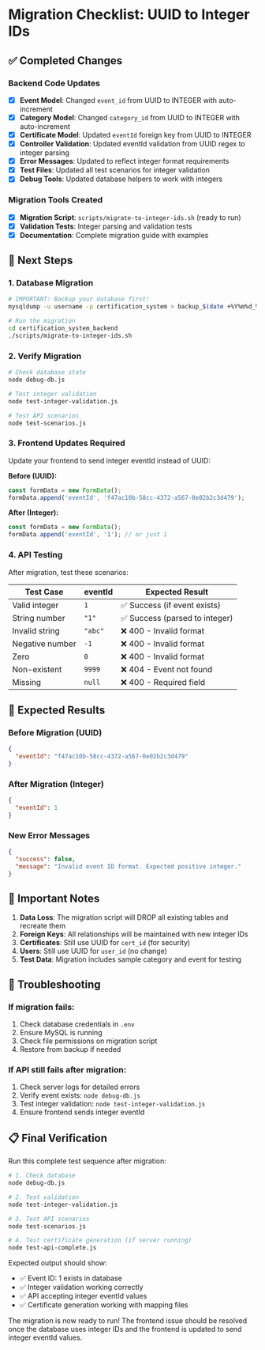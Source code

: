 # Migration Checklist: UUID to Integer IDs

## ✅ Completed Changes

### Backend Code Updates
- [x] **Event Model**: Changed `event_id` from UUID to INTEGER with auto-increment
- [x] **Category Model**: Changed `category_id` from UUID to INTEGER with auto-increment  
- [x] **Certificate Model**: Updated `eventId` foreign key from UUID to INTEGER
- [x] **Controller Validation**: Updated eventId validation from UUID regex to integer parsing
- [x] **Error Messages**: Updated to reflect integer format requirements
- [x] **Test Files**: Updated all test scenarios for integer validation
- [x] **Debug Tools**: Updated database helpers to work with integers

### Migration Tools Created
- [x] **Migration Script**: `scripts/migrate-to-integer-ids.sh` (ready to run)
- [x] **Validation Tests**: Integer parsing and validation tests
- [x] **Documentation**: Complete migration guide with examples

## 🔄 Next Steps

### 1. Database Migration
```bash
# IMPORTANT: Backup your database first!
mysqldump -u username -p certification_system > backup_$(date +%Y%m%d_%H%M%S).sql

# Run the migration
cd certification_system_backend
./scripts/migrate-to-integer-ids.sh
```

### 2. Verify Migration
```bash
# Check database state
node debug-db.js

# Test integer validation
node test-integer-validation.js

# Test API scenarios  
node test-scenarios.js
```

### 3. Frontend Updates Required
Update your frontend to send integer eventId instead of UUID:

**Before (UUID):**
```javascript
const formData = new FormData();
formData.append('eventId', 'f47ac10b-58cc-4372-a567-0e02b2c3d479');
```

**After (Integer):**
```javascript
const formData = new FormData();
formData.append('eventId', '1'); // or just 1
```

### 4. API Testing
After migration, test these scenarios:

| Test Case | eventId | Expected Result |
|-----------|---------|----------------|
| Valid integer | `1` | ✅ Success (if event exists) |
| String number | `"1"` | ✅ Success (parsed to integer) |
| Invalid string | `"abc"` | ❌ 400 - Invalid format |
| Negative number | `-1` | ❌ 400 - Invalid format |
| Zero | `0` | ❌ 400 - Invalid format |
| Non-existent | `9999` | ❌ 404 - Event not found |
| Missing | `null` | ❌ 400 - Required field |

## 🎯 Expected Results

### Before Migration (UUID)
```json
{
  "eventId": "f47ac10b-58cc-4372-a567-0e02b2c3d479"
}
```

### After Migration (Integer)
```json
{
  "eventId": 1
}
```

### New Error Messages
```json
{
  "success": false,
  "message": "Invalid event ID format. Expected positive integer."
}
```

## 🚨 Important Notes

1. **Data Loss**: The migration script will DROP all existing tables and recreate them
2. **Foreign Keys**: All relationships will be maintained with new integer IDs
3. **Certificates**: Still use UUID for `cert_id` (for security)
4. **Users**: Still use UUID for `user_id` (no change)
5. **Test Data**: Migration includes sample category and event for testing

## 🔧 Troubleshooting

### If migration fails:
1. Check database credentials in `.env`
2. Ensure MySQL is running
3. Check file permissions on migration script
4. Restore from backup if needed

### If API still fails after migration:
1. Check server logs for detailed errors
2. Verify event exists: `node debug-db.js`
3. Test integer validation: `node test-integer-validation.js`
4. Ensure frontend sends integer eventId

## 📋 Final Verification

Run this complete test sequence after migration:

```bash
# 1. Check database
node debug-db.js

# 2. Test validation
node test-integer-validation.js  

# 3. Test API scenarios
node test-scenarios.js

# 4. Test certificate generation (if server running)
node test-api-complete.js
```

Expected output should show:
- ✅ Event ID: 1 exists in database
- ✅ Integer validation working correctly
- ✅ API accepting integer eventId values
- ✅ Certificate generation working with mapping files

The migration is now ready to run! The frontend issue should be resolved once the database uses integer IDs and the frontend is updated to send integer eventId values.
